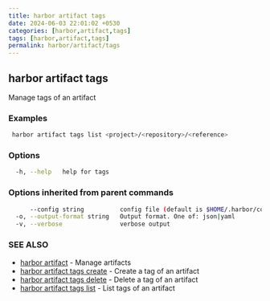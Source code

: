 ```yaml
---
title: harbor artifact tags
date: 2024-06-03 22:01:02 +0530
categories: [harbor,artifact,tags]
tags: [harbor,artifact,tags]
permalink: harbor/artifact/tags
---
```

## harbor artifact tags

Manage tags of an artifact

### Examples

```bash
 harbor artifact tags list <project>/<repository>/<reference>
```

### Options

```bash
  -h, --help   help for tags
```

### Options inherited from parent commands

```bash
      --config string          config file (default is $HOME/.harbor/config.yaml) (default "/home/user/.harbor/config.yaml")
  -o, --output-format string   Output format. One of: json|yaml
  -v, --verbose                verbose output
```

### SEE ALSO

* [harbor artifact]()	 - Manage artifacts
* [harbor artifact tags create](tags/create)	 - Create a tag of an artifact
* [harbor artifact tags delete](tags/delete)	 - Delete a tag of an artifact
* [harbor artifact tags list](tags/list)	 - List tags of an artifact

